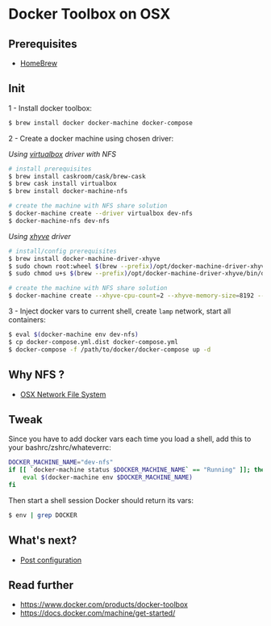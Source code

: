 # Docker Toolbox on OSX

## Prerequisites

-   [HomeBrew](http://brew.sh/)

## Init

1 - Install docker toolbox:

```sh
$ brew install docker docker-machine docker-compose
```

2 - Create a docker machine using chosen driver:

_Using [virtualbox](https://www.virtualbox.org/) driver with NFS_

```sh
# install prerequisites
$ brew install caskroom/cask/brew-cask
$ brew cask install virtualbox
$ brew install docker-machine-nfs

# create the machine with NFS share solution
$ docker-machine create --driver virtualbox dev-nfs
$ docker-machine-nfs dev-nfs
```

_Using [xhyve](https://github.com/mist64/xhyve) driver_

```sh
# install/config prerequisites
$ brew install docker-machine-driver-xhyve
$ sudo chown root:wheel $(brew --prefix)/opt/docker-machine-driver-xhyve/bin/docker-machine-driver-xhyve
$ sudo chmod u+s $(brew --prefix)/opt/docker-machine-driver-xhyve/bin/docker-machine-driver-xhyve

# create the machine with NFS share solution
$ docker-machine create --xhyve-cpu-count=2 --xhyve-memory-size=8192 --xhyve-disk-size=15000 --xhyve-experimental-nfs-share=true -d xhyve dev-xhyve
```

3 - Inject docker vars to current shell, create `lamp` network, start all containers:

```sh
$ eval $(docker-machine env dev-nfs)
$ cp docker-compose.yml.dist docker-compose.yml
$ docker-compose -f /path/to/docker/docker-compose up -d
```

## Why NFS ?

-   [OSX Network File System](nfs.md)

## Tweak

Since you have to add docker vars each time you load a shell, add this to your bashrc/zshrc/whateverrc:

```sh
DOCKER_MACHINE_NAME="dev-nfs"
if [[ `docker-machine status $DOCKER_MACHINE_NAME` == "Running" ]]; then
    eval $(docker-machine env $DOCKER_MACHINE_NAME)
fi
```

Then start a shell session Docker should return its vars:

```sh
$ env | grep DOCKER
```

## What's next?

-   [Post configuration](config.md)

## Read further

-   https://www.docker.com/products/docker-toolbox
-   https://docs.docker.com/machine/get-started/
